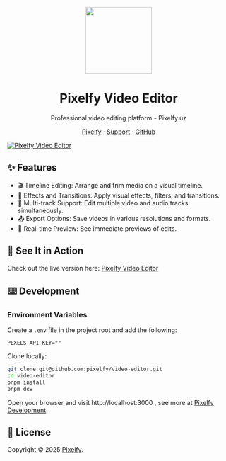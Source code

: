 <p align="center">
  <a href="https://pixelfy.uz">
    <img width="150px" height="150px" src="https://pixelfy.uz/logo.png"/>
  </a>
</p>
<h1 align="center">Pixelfy Video Editor</h1>

<div align="center">
  
Professional video editing platform - Pixelfy.uz

<p align="center">
    <a href="https://pixelfy.uz/">Pixelfy</a>
    ·  
    <a href="https://pixelfy.uz/support">Support</a>
    ·  
    <a href="https://github.com/pixelfy/video-editor">GitHub</a>
</p>
</div>

[![Pixelfy Video Editor](https://pixelfy.uz/preview.png)](https://pixelfy.uz)

## ✨ Features

- 🎬 Timeline Editing: Arrange and trim media on a visual timeline.
- 🌟 Effects and Transitions: Apply visual effects, filters, and transitions.
- 🔀 Multi-track Support: Edit multiple video and audio tracks simultaneously.
- 📤 Export Options: Save videos in various resolutions and formats.
- 👀 Real-time Preview: See immediate previews of edits.

## 🚀 See It in Action

Check out the live version here: [Pixelfy Video Editor](https://pixelfy.uz/)

## ⌨️ Development

### Environment Variables

Create a `.env` file in the project root and add the following:

```env
PEXELS_API_KEY=""
```

Clone locally:

```bash
git clone git@github.com:pixelfy/video-editor.git
cd video-editor
pnpm install
pnpm dev
```

Open your browser and visit http://localhost:3000 , see more at [Pixelfy Development](https://github.com/pixelfy/video-editor).

## 📝 License

Copyright © 2025 [Pixelfy](https://pixelfy.uz/).
